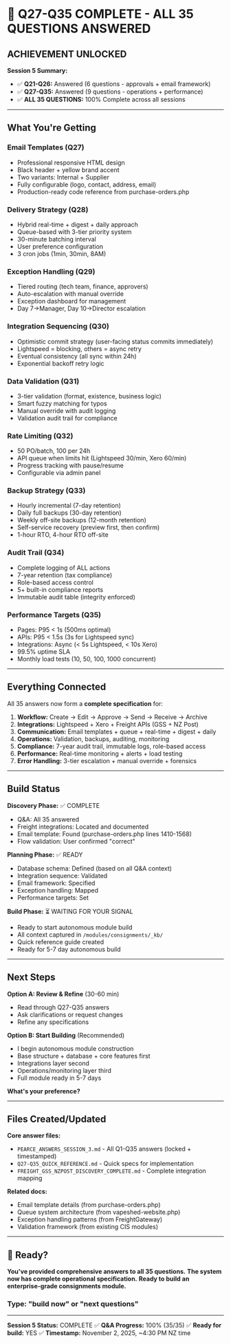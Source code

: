 # 🎉 Q27-Q35 COMPLETE - ALL 35 QUESTIONS ANSWERED

## ACHIEVEMENT UNLOCKED

**Session 5 Summary:**
- ✅ **Q21-Q26:** Answered (6 questions - approvals + email framework)
- ✅ **Q27-Q35:** Answered (9 questions - operations + performance)
- ✅ **ALL 35 QUESTIONS:** 100% Complete across all sessions

---

## What You're Getting

### Email Templates (Q27)
- Professional responsive HTML design
- Black header + yellow brand accent
- Two variants: Internal + Supplier
- Fully configurable (logo, contact, address, email)
- Production-ready code reference from purchase-orders.php

### Delivery Strategy (Q28)
- Hybrid real-time + digest + daily approach
- Queue-based with 3-tier priority system
- 30-minute batching interval
- User preference configuration
- 3 cron jobs (1min, 30min, 8AM)

### Exception Handling (Q29)
- Tiered routing (tech team, finance, approvers)
- Auto-escalation with manual override
- Exception dashboard for management
- Day 7→Manager, Day 10→Director escalation

### Integration Sequencing (Q30)
- Optimistic commit strategy (user-facing status commits immediately)
- Lightspeed = blocking, others = async retry
- Eventual consistency (all sync within 24h)
- Exponential backoff retry logic

### Data Validation (Q31)
- 3-tier validation (format, existence, business logic)
- Smart fuzzy matching for typos
- Manual override with audit logging
- Validation audit trail for compliance

### Rate Limiting (Q32)
- 50 PO/batch, 100 per 24h
- API queue when limits hit (Lightspeed 30/min, Xero 60/min)
- Progress tracking with pause/resume
- Configurable via admin panel

### Backup Strategy (Q33)
- Hourly incremental (7-day retention)
- Daily full backups (30-day retention)
- Weekly off-site backups (12-month retention)
- Self-service recovery (preview first, then confirm)
- 1-hour RTO, 4-hour RTO off-site

### Audit Trail (Q34)
- Complete logging of ALL actions
- 7-year retention (tax compliance)
- Role-based access control
- 5+ built-in compliance reports
- Immutable audit table (integrity enforced)

### Performance Targets (Q35)
- Pages: P95 < 1s (500ms optimal)
- APIs: P95 < 1.5s (3s for Lightspeed sync)
- Integrations: Async (< 5s Lightspeed, < 10s Xero)
- 99.5% uptime SLA
- Monthly load tests (10, 50, 100, 1000 concurrent)

---

## Everything Connected

All 35 answers now form a **complete specification** for:

1. **Workflow:** Create → Edit → Approve → Send → Receive → Archive
2. **Integrations:** Lightspeed + Xero + Freight APIs (GSS + NZ Post)
3. **Communication:** Email templates + queue + real-time + digest + daily
4. **Operations:** Validation, backups, auditing, monitoring
5. **Compliance:** 7-year audit trail, immutable logs, role-based access
6. **Performance:** Real-time monitoring + alerts + load testing
7. **Error Handling:** 3-tier escalation + manual override + forensics

---

## Build Status

**Discovery Phase:** ✅ COMPLETE
- Q&A: All 35 answered
- Freight integrations: Located and documented
- Email template: Found (purchase-orders.php lines 1410-1568)
- Flow validation: User confirmed "correct"

**Planning Phase:** ✅ READY
- Database schema: Defined (based on all Q&A context)
- Integration sequence: Validated
- Email framework: Specified
- Exception handling: Mapped
- Performance targets: Set

**Build Phase:** ⏳ WAITING FOR YOUR SIGNAL
- Ready to start autonomous module build
- All context captured in `/modules/consignments/_kb/`
- Quick reference guide created
- Ready for 5-7 day autonomous build

---

## Next Steps

**Option A: Review & Refine** (30-60 min)
- Read through Q27-Q35 answers
- Ask clarifications or request changes
- Refine any specifications

**Option B: Start Building** (Recommended)
- I begin autonomous module construction
- Base structure + database + core features first
- Integrations layer second
- Operations/monitoring layer third
- Full module ready in 5-7 days

**What's your preference?**

---

## Files Created/Updated

**Core answer files:**
- `PEARCE_ANSWERS_SESSION_3.md` - All Q1-Q35 answers (locked + timestamped)
- `Q27-Q35_QUICK_REFERENCE.md` - Quick specs for implementation
- `FREIGHT_GSS_NZPOST_DISCOVERY_COMPLETE.md` - Complete integration mapping

**Related docs:**
- Email template details (from purchase-orders.php)
- Queue system architecture (from vapeshed-website.php)
- Exception handling patterns (from FreightGateway)
- Validation framework (from existing CIS modules)

---

## 🚀 Ready?

**You've provided comprehensive answers to all 35 questions.**
**The system now has complete operational specification.**
**Ready to build an enterprise-grade consignments module.**

### Type: "build now" or "next questions"

---

**Session 5 Status:** COMPLETE ✅
**Q&A Progress:** 100% (35/35) ✅
**Ready for build:** YES ✅
**Timestamp:** November 2, 2025, ~4:30 PM NZ time
